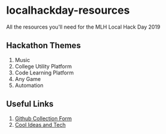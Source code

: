# localhackday-resources
All the resources you'll need for the MLH Local Hack Day 2019

## Hackathon Themes
1. Music
1. College Utility Platform
1. Code Learning Platform
1. Any Game
1. Automation


## Useful Links

1. [Github Collection Form](https://bit.ly/2rfHkjK)
1. [Cool Ideas and Tech](https://gist.github.com/itaditya/b32646e1cc7493c8d71fa680a5c729c5)
